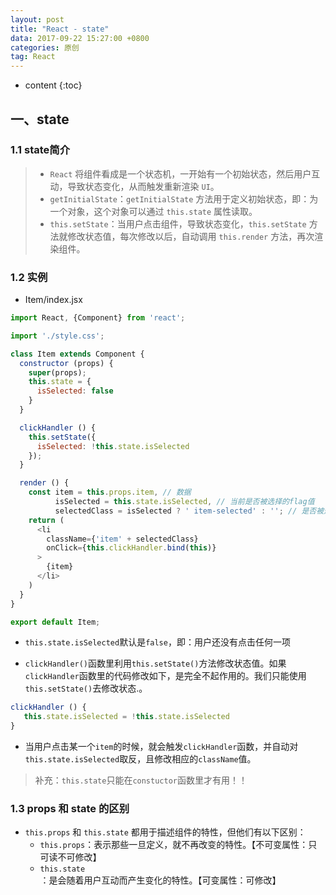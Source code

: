 ```yaml
---
layout: post
title: "React - state"
data: 2017-09-22 15:27:00 +0800
categories: 原创
tag: React
---
```

* content
{:toc}

<!-- more -->

## 一、state

### 1.1 state简介

> * `React` 将组件看成是一个状态机，一开始有一个初始状态，然后用户互动，导致状态变化，从而触发重新渲染 `UI`。
> * `getInitialState`：`getInitialState` 方法用于定义初始状态，即：为一个对象，这个对象可以通过 `this.state` 属性读取。
> * `this.setState`：当用户点击组件，导致状态变化，`this.setState` 方法就修改状态值，每次修改以后，自动调用 `this.render` 方法，再次渲染组件。

### 1.2 实例

* Item/index.jsx

```js
import React, {Component} from 'react';

import './style.css';

class Item extends Component {
  constructor (props) {
    super(props);
    this.state = {
      isSelected: false
    }
  }

  clickHandler () {
    this.setState({
      isSelected: !this.state.isSelected
    });
  }

  render () {
    const item = this.props.item, // 数据
          isSelected = this.state.isSelected, // 当前是否被选择的flag值
          selectedClass = isSelected ? ' item-selected' : ''; // 是否被选中后的类名
    return (
      <li
        className={'item' + selectedClass}
        onClick={this.clickHandler.bind(this)}
      >
        {item}
      </li>
    )
  }
}

export default Item;

```

* `this.state.isSelected`默认是`false`，即：用户还没有点击任何一项

* `clickHandler()`函数里利用`this.setState()`方法修改状态值。如果`clickHandler`函数里的代码修改如下，是完全不起作用的。我们只能使用`this.setState()`去修改状态.。

```js
clickHandler () {
   this.state.isSelected = !this.state.isSelected
}
```

* 当用户点击某一个`item`的时候，就会触发`clickHandler`函数，并自动对`this.state.isSelected`取反，且修改相应的`className`值。

> 补充：`this.state`只能在`constuctor`函数里才有用！！

### 1.3 props 和 state 的区别

* `this.props` 和 `this.state` 都用于描述组件的特性，但他们有以下区别：
    * `this.props`：表示那些一旦定义，就不再改变的特性。【不可变属性：只可读不可修改】
    * `this.state`：是会随着用户互动而产生变化的特性。【可变属性：可修改】